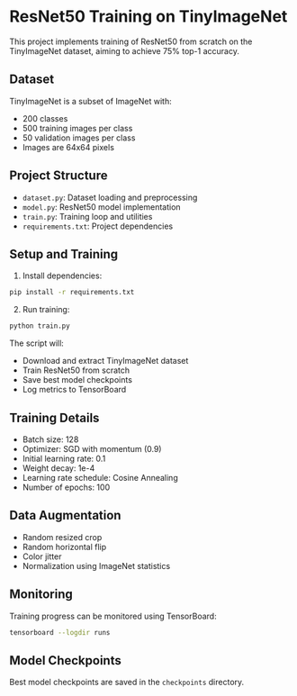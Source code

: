 # ResNet50 Training on TinyImageNet

This project implements training of ResNet50 from scratch on the TinyImageNet dataset, aiming to achieve 75% top-1 accuracy.

## Dataset
TinyImageNet is a subset of ImageNet with:
- 200 classes
- 500 training images per class
- 50 validation images per class
- Images are 64x64 pixels

## Project Structure
- `dataset.py`: Dataset loading and preprocessing
- `model.py`: ResNet50 model implementation
- `train.py`: Training loop and utilities
- `requirements.txt`: Project dependencies

## Setup and Training

1. Install dependencies:
```bash
pip install -r requirements.txt
```

2. Run training:
```bash
python train.py
```

The script will:
- Download and extract TinyImageNet dataset
- Train ResNet50 from scratch
- Save best model checkpoints
- Log metrics to TensorBoard

## Training Details
- Batch size: 128
- Optimizer: SGD with momentum (0.9)
- Initial learning rate: 0.1
- Weight decay: 1e-4
- Learning rate schedule: Cosine Annealing
- Number of epochs: 100

## Data Augmentation
- Random resized crop
- Random horizontal flip
- Color jitter
- Normalization using ImageNet statistics

## Monitoring
Training progress can be monitored using TensorBoard:
```bash
tensorboard --logdir runs
```

## Model Checkpoints
Best model checkpoints are saved in the `checkpoints` directory.
